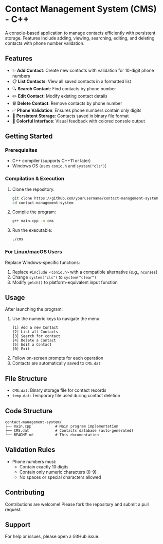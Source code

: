 # Contact Management System (CMS) - C++

A console-based application to manage contacts efficiently with persistent storage. Features include adding, viewing, searching, editing, and deleting contacts with phone number validation.

## Features

- ✨ **Add Contact**: Create new contacts with validation for 10-digit phone numbers
- 📋 **List Contacts**: View all saved contacts in a formatted list
- 🔍 **Search Contact**: Find contacts by phone number
- ✏️ **Edit Contact**: Modify existing contact details
- 🗑️ **Delete Contact**: Remove contacts by phone number
- ✅ **Phone Validation**: Ensures phone numbers contain only digits
- 💾 **Persistent Storage**: Contacts saved in binary file format
- 🎨 **Colorful Interface**: Visual feedback with colored console output

## Getting Started

### Prerequisites
- C++ compiler (supports C++11 or later)
- Windows OS (uses `conio.h` and `system("cls")`)

### Compilation & Execution
1. Clone the repository:
   ```bash
   git clone https://github.com/yourusername/contact-management-system.git
   cd contact-management-system
   ```
2. Compile the program:
   ```bash
   g++ main.cpp -o cms
   ```
3. Run the executable:
   ```bash
   ./cms
   ```

### For Linux/macOS Users
Replace Windows-specific functions:
1. Replace `#include <conio.h>` with a compatible alternative (e.g., `ncurses`)
2. Change `system("cls")` to `system("clear")`
3. Modify `getch()` to platform-equivalent input function

## Usage
After launching the program:
1. Use the numeric keys to navigate the menu:
   ```
   [1] Add a new Contact
   [2] List all Contacts
   [3] Search for contact
   [4] Delete a Contact
   [5] Edit a Contact
   [0] Exit
   ```
2. Follow on-screen prompts for each operation
3. Contacts are automatically saved to `CMS.dat`

## File Structure
- `CMS.dat`: Binary storage file for contact records
- `temp.dat`: Temporary file used during contact deletion

## Code Structure
```plaintext
contact-management-system/
├── main.cpp           # Main program implementation
├── CMS.dat            # Contacts database (auto-generated)
└── README.md          # This documentation
```

## Validation Rules
- Phone numbers must:
  - Contain exactly 10 digits
  - Contain only numeric characters (0-9)
  - No spaces or special characters allowed

## Contributing
Contributions are welcome! Please fork the repository and submit a pull request.

## Support
For help or issues, please open a GitHub issue.
